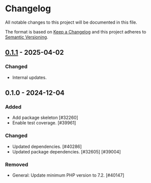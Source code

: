 # Changelog

All notable changes to this project will be documented in this file.

The format is based on [Keep a Changelog](https://keepachangelog.com/en/1.0.0/)
and this project adheres to [Semantic Versioning](https://semver.org/spec/v2.0.0.html).

## [0.1.1] - 2025-04-02
### Changed
- Internal updates.

## 0.1.0 - 2024-12-04
### Added
- Add package skeleton [#32260]
- Enable test coverage. [#39961]

### Changed
- Updated dependencies. [#40286]
- Updated package dependencies. [#32605] [#39004]

### Removed
- General: Update minimum PHP version to 7.2. [#40147]

[0.1.1]: https://github.com/Automattic/jetpack-chatbot/compare/v0.1.0...v0.1.1
